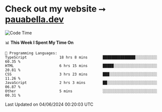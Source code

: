 # Check out my website ⭢ [pauabella.dev](https://pauabella.dev)

<!--START_SECTION:waka-->
![Code Time](http://img.shields.io/badge/Code%20Time-3%2C419%20hrs%2044%20mins-blue)

📊 **This Week I Spent My Time On** 

```text
💬 Programming Languages: 
TypeScript               18 hrs 8 mins       ███████████████░░░░░░░░░░   60.35 % 
HTML                     6 hrs 15 mins       █████░░░░░░░░░░░░░░░░░░░░   20.81 % 
CSS                      3 hrs 23 mins       ███░░░░░░░░░░░░░░░░░░░░░░   11.26 % 
JavaScript               2 hrs 3 mins        ██░░░░░░░░░░░░░░░░░░░░░░░   06.87 % 
Other                    5 mins              ░░░░░░░░░░░░░░░░░░░░░░░░░   00.31 % 
```


 Last Updated on 04/06/2024 00:20:03 UTC
<!--END_SECTION:waka-->
